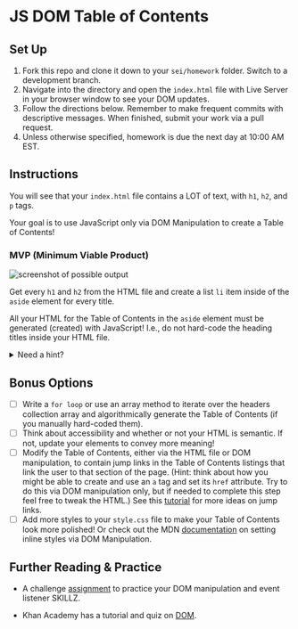 # JS DOM Table of Contents

## Set Up

1. Fork this repo and clone it down to your `sei/homework` folder. Switch to a development branch.
2. Navigate into the directory and open the `index.html` file with Live Server in your browser window to see your DOM updates.
3. Follow the directions below. Remember to make frequent commits with descriptive messages. When finished, submit your work via a pull request.
4. Unless otherwise specified, homework is due the next day at 10:00 AM EST.

## Instructions

You will see that your `index.html` file contains a LOT of text, with `h1`, `h2`, and `p` tags.

Your goal is to use JavaScript only via DOM Manipulation to create a Table of Contents!


### MVP (Minimum Viable Product)

![screenshot of possible output](toc-example2.png)

Get every `h1` and `h2` from the HTML file and create a list `li` item inside of the `aside` element for every title.

All your HTML for the Table of Contents in the `aside` element must be generated (created) with JavaScript! I.e., do not hard-code the heading titles inside your HTML file.

<details>
<summary>Need a hint?</summary>

1. First use a DOM method to retrieve or "get" the h1/h2 elements from the DOM by their class name.
2. Then think about how you would use DOM manipulation to add the inner text of those headers to the `aside` element. Hint: Try console.logging your DOM variables to see what is being retrieved!
3. Remember that your Table of Contents should be created from DOM methods inside your `script.js` file, and that you should not directly edit your `index.html` file.
4. **BIG HINT**: Read documentation on creating and appending nodes [here](https://www.w3schools.com/jsref/met_node_appendchild.asp). Focus on using the `createElement` and `appendChild` methods to create a `li`, set its inner text to the heading title, and append it to the right parent element.

</details>

## Bonus Options

- [ ] Write a `for loop` or use an array method to iterate over the headers collection array and algorithmically generate the Table of Contents (if you manually hard-coded them).
- [ ] Think about accessibility and whether or not your HTML is semantic. If not, update your elements to convey more meaning!
- [ ] Modify the Table of Contents, either via the HTML file or DOM manipulation, to contain jump links in the Table of Contents listings that link the user to that section of the page. (Hint: think about how you might be able to create and use an `a` tag and set its `href` attribute. Try to do this via DOM manipulation only, but if needed to complete this step feel free to tweak the HTML.) See this [tutorial](https://www.w3docs.com/snippets/html/how-to-create-an-anchor-link-to-jump-to-a-specific-part-of-a-page.html) for more ideas on jump links.
- [ ] Add more styles to your `style.css` file to make your Table of Contents look more polished! Or check out the MDN [documentation](https://developer.mozilla.org/en-US/docs/Web/API/HTMLElement/style) on setting inline styles via DOM Manipulation.

## Further Reading & Practice

- A challenge [assignment](https://git.generalassemb.ly/SEIR-1130/js-dom-GOT-fanpage) to practice your DOM manipulation and event listener SKILLZ.

- Khan Academy has a tutorial and quiz on [DOM](https://www.khanacademy.org/computing/computer-programming/html-css-js/js-and-the-dom/pt/the-dom-document-object-model).
